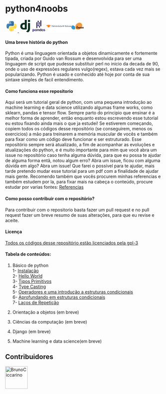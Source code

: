 # python4noobs 

<a href="https://www.python.org" target="_blank"> <img src="https://raw.githubusercontent.com/devicons/devicon/master/icons/python/python-original.svg" alt="python" width="40" height="40"/> </a> <a href="https://www.djangoproject.com/"><img src="https://raw.githubusercontent.com/devicons/devicon/master/icons/django/django-plain.svg" alt="django" width="40" height="40"></a> <a href="https://pandas.pydata.org/"><img src="https://raw.githubusercontent.com/devicons/devicon/master/icons/pandas/pandas-plain-wordmark.svg" alt="pandas" width="40" height="40"></a> <a href="https://www.tensorflow.org/?hl=pt-br"><img src="https://raw.githubusercontent.com/devicons/devicon/master/icons/tensorflow/tensorflow-original-wordmark.svg" alt="TensorFlow" width="80" height="40"></a><a href="https://scikit-learn.org/stable/"><img src="https://raw.githubusercontent.com/devicons/devicon/master/icons/scikitlearn/scikitlearn-original.svg" width="40" height="40"></a>


<h4>Uma breve história do python</h4>

Python é uma linguagem orientada a objetos dinamicamente e fortemente tipada, criada por Guido van Rossum e desenvolvida para ser uma linguagem de script que pudesse substituir perl no inicio da decada de 90, onde o uso de expressões regulares vulgo(regex), estava cada vez mais se popularizando. Python é usado e conhecido até hoje por conta de sua sintaxe simples de facil entendimento. 

<h4>Como funciona esse repositorio</h4>

Aqui será um tutorial geral de python, com uma pequena introdução ao machine learning e data science utilizando algumas frame works, como sklearn, pandas e tensor flow. Sempre parto do principio que ensinar é a melhor forma de aprender, então enquanto estou escrevendo esse tutorial eu estou fixando ainda mais o que ja estudei! Se estiverem começando, copiem todos os códigos desse repositório (se conseguirem, menos os exercicios) a mão para treinarem a memória muscular de vocês e também para fixar como um código deve funcionar e ser estruturado. Esse repositório sempre será atualizado, a fim de acompanhar as evoluções e atualizações do python, e é muito importante para mim que você abra um issue no repositório caso tenha alguma dúvida, para que eu possa te ajudar de alguma forma entã, notou algum erro? Abra um issue, ficou com alguma dúvida em algo? Abra um issue! Que farei o possível para te ajudar, mais tarde pretendo mudar esse tutorial para um pdf com a finalidade de ajudar mais gente. Recomendo também que vocês procurem minhas referencias e também estudem por la, para fixar mais na cabeça o conteúdo, procure estudar por varias fontes: <a href="https://github.com/BrunoCiccarino/python4noobs/blob/main/REFERENCIAS.md">Referencias</a>

<h4>Como posso contribuir com o repositório?</h4>

Para contribuir com o repositorio basta fazer um pull request e no pull request fazer um breve resumo de suas alterações, para que eu revise e aceite.

<h4>Licença</h4>

<a href="https://github.com/BrunoCiccarino/python4noobs/blob/main/LICENSE">Todos os códigos desse repositório estão licenciados pela gpl-3</a>

<h4>Tabela de conteúdos:</h4>

1) Básico de python<br>
    1- <a href="https://github.com/BrunoCiccarino/python4noobs/blob/main/instala%C3%A7%C3%A3o%2FREADME.md">Instalação</a><br>
    2- <a href="https://github.com/BrunoCiccarino/python4noobs/blob/main/HelloWorld/README.md">Hello World</a><br>
    3- <a href="https://github.com/BrunoCiccarino/python4noobs/tree/main/TiposPrimitivos/README.md">Tipos Primitivos</a><br>
    4- <a href="https://github.com/BrunoCiccarino/python4noobs/blob/main/TypeCasting%2FREADME.md">Type Casting</a><br>
    5- <a href="https://github.com/BrunoCiccarino/python4noobs/blob/main/Operadores%2FREADME.md">Operadores e uma introdução a estruturas condicionais</a><br>
    6- <a href="https://github.com/BrunoCiccarino/python4noobs/blob/main/EstruturasCondicionais%2FREADME.md">Aprofundando em estruturas condicionais</a><br>
    7- <a href="https://github.com/BrunoCiccarino/python4noobs/blob/main/La%C3%A7osDeRepeti%C3%A7%C3%A3o/README.md">Laços de Repetição</a>

2) Orientação a objetos (em breve)

3) Ciências da computação (em breve)

4) Django (em breve)

5) Machine learning e data science(em breve)

## Contribuidores

<a href="https://github.com/BrunoCiccarino"><img src="https://avatars.githubusercontent.com/u/82242552?s=400&u=c1d7ead803fe0b1ce64b8ce1ad3e5dc9fc6443a3&v=4" title="BrunoCiccarino" width="72" height="72"></a>
